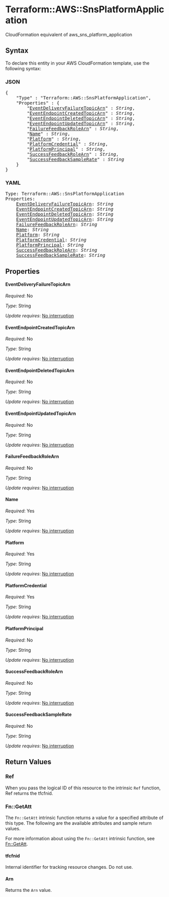 # Terraform::AWS::SnsPlatformApplication

CloudFormation equivalent of aws_sns_platform_application

## Syntax

To declare this entity in your AWS CloudFormation template, use the following syntax:

### JSON

<pre>
{
    "Type" : "Terraform::AWS::SnsPlatformApplication",
    "Properties" : {
        "<a href="#eventdeliveryfailuretopicarn" title="EventDeliveryFailureTopicArn">EventDeliveryFailureTopicArn</a>" : <i>String</i>,
        "<a href="#eventendpointcreatedtopicarn" title="EventEndpointCreatedTopicArn">EventEndpointCreatedTopicArn</a>" : <i>String</i>,
        "<a href="#eventendpointdeletedtopicarn" title="EventEndpointDeletedTopicArn">EventEndpointDeletedTopicArn</a>" : <i>String</i>,
        "<a href="#eventendpointupdatedtopicarn" title="EventEndpointUpdatedTopicArn">EventEndpointUpdatedTopicArn</a>" : <i>String</i>,
        "<a href="#failurefeedbackrolearn" title="FailureFeedbackRoleArn">FailureFeedbackRoleArn</a>" : <i>String</i>,
        "<a href="#name" title="Name">Name</a>" : <i>String</i>,
        "<a href="#platform" title="Platform">Platform</a>" : <i>String</i>,
        "<a href="#platformcredential" title="PlatformCredential">PlatformCredential</a>" : <i>String</i>,
        "<a href="#platformprincipal" title="PlatformPrincipal">PlatformPrincipal</a>" : <i>String</i>,
        "<a href="#successfeedbackrolearn" title="SuccessFeedbackRoleArn">SuccessFeedbackRoleArn</a>" : <i>String</i>,
        "<a href="#successfeedbacksamplerate" title="SuccessFeedbackSampleRate">SuccessFeedbackSampleRate</a>" : <i>String</i>
    }
}
</pre>

### YAML

<pre>
Type: Terraform::AWS::SnsPlatformApplication
Properties:
    <a href="#eventdeliveryfailuretopicarn" title="EventDeliveryFailureTopicArn">EventDeliveryFailureTopicArn</a>: <i>String</i>
    <a href="#eventendpointcreatedtopicarn" title="EventEndpointCreatedTopicArn">EventEndpointCreatedTopicArn</a>: <i>String</i>
    <a href="#eventendpointdeletedtopicarn" title="EventEndpointDeletedTopicArn">EventEndpointDeletedTopicArn</a>: <i>String</i>
    <a href="#eventendpointupdatedtopicarn" title="EventEndpointUpdatedTopicArn">EventEndpointUpdatedTopicArn</a>: <i>String</i>
    <a href="#failurefeedbackrolearn" title="FailureFeedbackRoleArn">FailureFeedbackRoleArn</a>: <i>String</i>
    <a href="#name" title="Name">Name</a>: <i>String</i>
    <a href="#platform" title="Platform">Platform</a>: <i>String</i>
    <a href="#platformcredential" title="PlatformCredential">PlatformCredential</a>: <i>String</i>
    <a href="#platformprincipal" title="PlatformPrincipal">PlatformPrincipal</a>: <i>String</i>
    <a href="#successfeedbackrolearn" title="SuccessFeedbackRoleArn">SuccessFeedbackRoleArn</a>: <i>String</i>
    <a href="#successfeedbacksamplerate" title="SuccessFeedbackSampleRate">SuccessFeedbackSampleRate</a>: <i>String</i>
</pre>

## Properties

#### EventDeliveryFailureTopicArn

_Required_: No

_Type_: String

_Update requires_: [No interruption](https://docs.aws.amazon.com/AWSCloudFormation/latest/UserGuide/using-cfn-updating-stacks-update-behaviors.html#update-no-interrupt)

#### EventEndpointCreatedTopicArn

_Required_: No

_Type_: String

_Update requires_: [No interruption](https://docs.aws.amazon.com/AWSCloudFormation/latest/UserGuide/using-cfn-updating-stacks-update-behaviors.html#update-no-interrupt)

#### EventEndpointDeletedTopicArn

_Required_: No

_Type_: String

_Update requires_: [No interruption](https://docs.aws.amazon.com/AWSCloudFormation/latest/UserGuide/using-cfn-updating-stacks-update-behaviors.html#update-no-interrupt)

#### EventEndpointUpdatedTopicArn

_Required_: No

_Type_: String

_Update requires_: [No interruption](https://docs.aws.amazon.com/AWSCloudFormation/latest/UserGuide/using-cfn-updating-stacks-update-behaviors.html#update-no-interrupt)

#### FailureFeedbackRoleArn

_Required_: No

_Type_: String

_Update requires_: [No interruption](https://docs.aws.amazon.com/AWSCloudFormation/latest/UserGuide/using-cfn-updating-stacks-update-behaviors.html#update-no-interrupt)

#### Name

_Required_: Yes

_Type_: String

_Update requires_: [No interruption](https://docs.aws.amazon.com/AWSCloudFormation/latest/UserGuide/using-cfn-updating-stacks-update-behaviors.html#update-no-interrupt)

#### Platform

_Required_: Yes

_Type_: String

_Update requires_: [No interruption](https://docs.aws.amazon.com/AWSCloudFormation/latest/UserGuide/using-cfn-updating-stacks-update-behaviors.html#update-no-interrupt)

#### PlatformCredential

_Required_: Yes

_Type_: String

_Update requires_: [No interruption](https://docs.aws.amazon.com/AWSCloudFormation/latest/UserGuide/using-cfn-updating-stacks-update-behaviors.html#update-no-interrupt)

#### PlatformPrincipal

_Required_: No

_Type_: String

_Update requires_: [No interruption](https://docs.aws.amazon.com/AWSCloudFormation/latest/UserGuide/using-cfn-updating-stacks-update-behaviors.html#update-no-interrupt)

#### SuccessFeedbackRoleArn

_Required_: No

_Type_: String

_Update requires_: [No interruption](https://docs.aws.amazon.com/AWSCloudFormation/latest/UserGuide/using-cfn-updating-stacks-update-behaviors.html#update-no-interrupt)

#### SuccessFeedbackSampleRate

_Required_: No

_Type_: String

_Update requires_: [No interruption](https://docs.aws.amazon.com/AWSCloudFormation/latest/UserGuide/using-cfn-updating-stacks-update-behaviors.html#update-no-interrupt)

## Return Values

### Ref

When you pass the logical ID of this resource to the intrinsic `Ref` function, Ref returns the tfcfnid.

### Fn::GetAtt

The `Fn::GetAtt` intrinsic function returns a value for a specified attribute of this type. The following are the available attributes and sample return values.

For more information about using the `Fn::GetAtt` intrinsic function, see [Fn::GetAtt](https://docs.aws.amazon.com/AWSCloudFormation/latest/UserGuide/intrinsic-function-reference-getatt.html).

#### tfcfnid

Internal identifier for tracking resource changes. Do not use.

#### Arn

Returns the <code>Arn</code> value.

